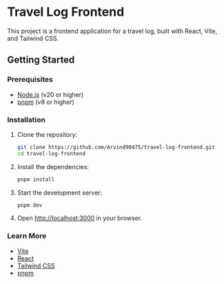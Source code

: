 # Travel Log Frontend

This project is a frontend application for a travel log, built with React, Vite, and Tailwind CSS.

## Getting Started

### Prerequisites

- [Node.js](https://nodejs.org/) (v20 or higher)
- [pnpm](https://pnpm.io/) (v8 or higher)

### Installation

1. Clone the repository:

   ```sh
   git clone https://github.com/Arvind90475/travel-log-frontend.git
   cd travel-log-frontend

   ```

2. Install the dependencies:

   ```sh
   pnpm install

   ```

3. Start the development server:

   ```sh
   pnpm dev

   ```

4. Open [http://localhost:3000](http://localhost:3000) in your browser.

### Learn More

- [Vite](https://vitejs.dev/)
- [React](https://react.dev/)
- [Tailwind CSS](https://tailwindcss.com/)
- [pnpm](https://pnpm.io/)
